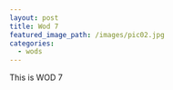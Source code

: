 ```yaml
---
layout: post
title: Wod 7
featured_image_path: /images/pic02.jpg
categories:
  - wods
---
```


This is WOD 7